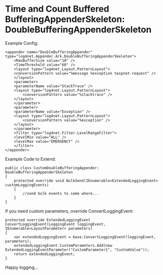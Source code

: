 Time and Count Buffered BufferingAppenderSkeleton: DoubleBufferingAppenderSkeleton
===================

Example Config:

	<appender name="DoubleBufferingAppender" type="log4net.Appender.Ark.DoubleBufferingAppenderSkeleton">
	    <MaxBufferSize value="10" />
	    <TimeThreshold value="60" />
	    <layout type="log4net.Layout.PatternLayout">
	    <conversionPattern value="%message %exception %aspnet-request" />
	    </layout>
	    <parameter>
	    <parameterName value="StackTrace" />
	    <layout type="log4net.Layout.PatternLayout">
	        <conversionPattern value="%stacktrace" />
	    </layout>
	    </parameter>
	    <parameter>
	    <parameterName value="Exception" />
	    <layout type="log4net.Layout.PatternLayout">
	        <conversionPattern value="%exception" />
	    </layout>
	    </parameter>
	    <filter type="log4net.Filter.LevelRangeFilter">
	    <levelMin value="ALL" />
	    <levelMax value="EMERGENCY" />
	    </filter>
	</appender>


Example Code to Extend:

	public class CustomDoubleBufferingAppender: DoubleBufferingAppenderSkeleton
    {
        protected override void BulkSend(IEnumerable<ExtendedLoggingEvent> customLoggingEvents)
        {
            //send bulk events to some where...
        }
    }

If you need custom parameters, override ConvertLoggingEvent:

	
	protected override ExtendedLoggingEvent ConvertLoggingEvent(LoggingEvent loggingEvent, IEnumerable<LayoutParameter> parameters)
    {
        var extendedLoggingEvent = base.ConvertLoggingEvent(loggingEvent, parameters);
        extendedLoggingEvent.CustomParameters.Add(new ExtendedLoggingEventParameter("CustomParameter1", "CustomValue"));
        return extendedLoggingEvent;
    }

Happy logging...
